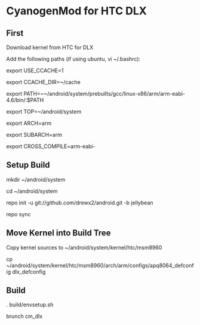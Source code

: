CyanogenMod for HTC DLX
=======================

First
------------------------------

Download kernel from HTC for DLX

Add the following paths (if using ubuntu, vi ~/.bashrc):

export USE_CCACHE=1

export CCACHE_DIR=~/cache

export PATH=~~/android/system/prebuilts/gcc/linux-x86/arm/arm-eabi-4.6/bin/:$PATH

export TOP=~/android/system

export ARCH=arm

export SUBARCH=arm

export CROSS_COMPILE=arm-eabi-


Setup Build
-----------------------------

mkdir ~/android/system

cd ~/android/system

repo init -u git://github.com/drewx2/android.git -b jellybean

repo sync


Move Kernel into Build Tree
-----------------------------

Copy kernel sources to ~/android/system/kernel/htc/msm8960

cp ~/android/system/kernel/htc/msm8960/arch/arm/configs/apq8064_defconfig dlx_defconfig


Build
----------------------------

. build/envsetup.sh

brunch cm_dlx
